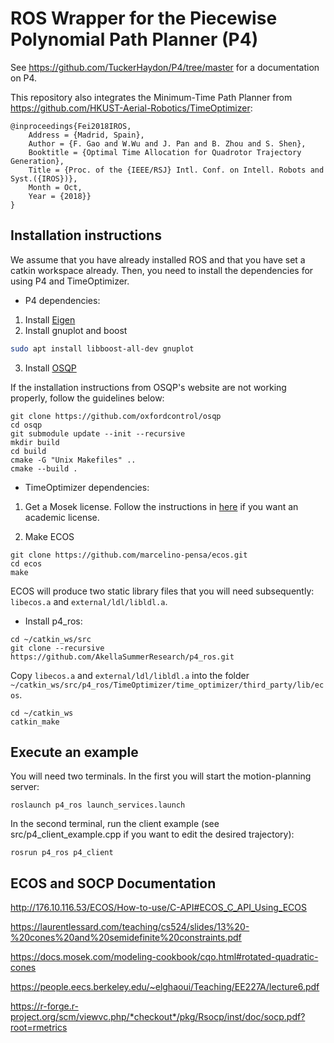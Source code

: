 # ROS Wrapper for the Piecewise Polynomial Path Planner (P4)

See https://github.com/TuckerHaydon/P4/tree/master for a documentation on P4.

This repository also integrates the Minimum-Time Path Planner from https://github.com/HKUST-Aerial-Robotics/TimeOptimizer:
```
@inproceedings{Fei2018IROS,
    Address = {Madrid, Spain},
    Author = {F. Gao and W.Wu and J. Pan and B. Zhou and S. Shen},
    Booktitle = {Optimal Time Allocation for Quadrotor Trajectory Generation},
    Title = {Proc. of the {IEEE/RSJ} Intl. Conf. on Intell. Robots and Syst.({IROS})},
    Month = Oct,
    Year = {2018}}
}
```

## Installation instructions

We assume that you have already installed ROS and that you have set a catkin workspace already. Then, you need to install the dependencies for using P4 and TimeOptimizer.

- P4 dependencies:

1) Install [Eigen](http://eigen.tuxfamily.org)
2) Install gnuplot and boost
```bash
sudo apt install libboost-all-dev gnuplot
```

3) Install [OSQP](https://github.com/oxfordcontrol/osqp)

If the installation instructions from OSQP's website are not working properly, follow the guidelines below:
```
git clone https://github.com/oxfordcontrol/osqp
cd osqp
git submodule update --init --recursive
mkdir build
cd build
cmake -G "Unix Makefiles" ..
cmake --build .
```

- TimeOptimizer dependencies:

1) Get a Mosek license. Follow the instructions in [here](https://www.mosek.com/products/academic-licenses/) if you want an academic license.

2) Make ECOS

```
git clone https://github.com/marcelino-pensa/ecos.git
cd ecos
make
```

ECOS will produce two static library files that you will need subsequently: ```libecos.a``` and ```external/ldl/libldl.a```.

- Install p4_ros:

```
cd ~/catkin_ws/src
git clone --recursive https://github.com/AkellaSummerResearch/p4_ros.git
```

Copy ```libecos.a``` and ```external/ldl/libldl.a``` into the folder ```~/catkin_ws/src/p4_ros/TimeOptimizer/time_optimizer/third_party/lib/ecos```.

```
cd ~/catkin_ws
catkin_make
```

## Execute an example

You will need two terminals. In the first you will start the motion-planning server:
```
roslaunch p4_ros launch_services.launch
```

In the second terminal, run the client example (see src/p4_client_example.cpp if you want to edit the desired trajectory):

```
rosrun p4_ros p4_client
```

## ECOS and SOCP Documentation

http://176.10.116.53/ECOS/How-to-use/C-API#ECOS_C_API_Using_ECOS

https://laurentlessard.com/teaching/cs524/slides/13%20-%20cones%20and%20semidefinite%20constraints.pdf

https://docs.mosek.com/modeling-cookbook/cqo.html#rotated-quadratic-cones

https://people.eecs.berkeley.edu/~elghaoui/Teaching/EE227A/lecture6.pdf

https://r-forge.r-project.org/scm/viewvc.php/*checkout*/pkg/Rsocp/inst/doc/socp.pdf?root=rmetrics
